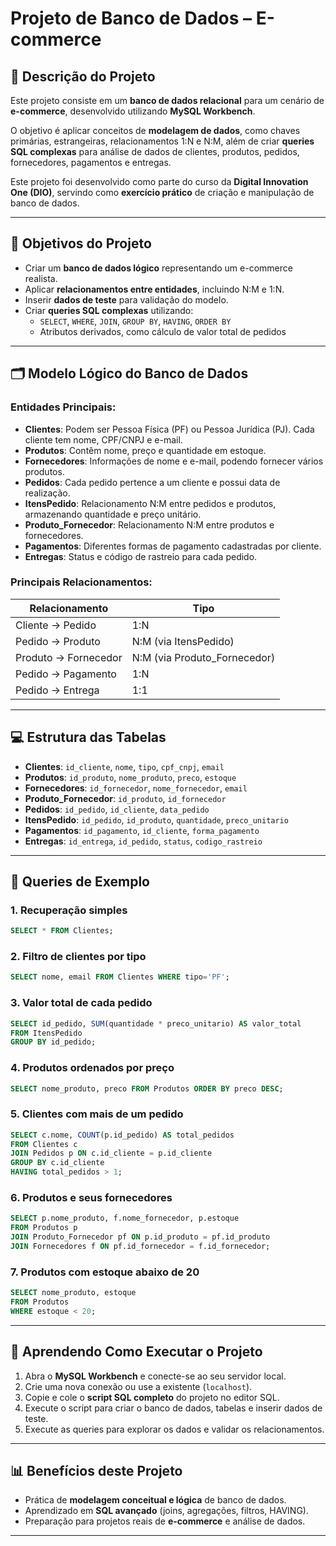 # Projeto de Banco de Dados – E-commerce

## 📌 Descrição do Projeto
Este projeto consiste em um **banco de dados relacional** para um cenário de **e-commerce**, desenvolvido utilizando **MySQL Workbench**.  

O objetivo é aplicar conceitos de **modelagem de dados**, como chaves primárias, estrangeiras, relacionamentos 1:N e N:M, além de criar **queries SQL complexas** para análise de dados de clientes, produtos, pedidos, fornecedores, pagamentos e entregas.

Este projeto foi desenvolvido como parte do curso da **Digital Innovation One (DIO)**, servindo como **exercício prático** de criação e manipulação de banco de dados.

---

## 🎯 Objetivos do Projeto
- Criar um **banco de dados lógico** representando um e-commerce realista.  
- Aplicar **relacionamentos entre entidades**, incluindo N:M e 1:N.  
- Inserir **dados de teste** para validação do modelo.  
- Criar **queries SQL complexas** utilizando:  
  - `SELECT`, `WHERE`, `JOIN`, `GROUP BY`, `HAVING`, `ORDER BY`  
  - Atributos derivados, como cálculo de valor total de pedidos  

---

## 🗂️ Modelo Lógico do Banco de Dados

### Entidades Principais:
- **Clientes**: Podem ser Pessoa Física (PF) ou Pessoa Jurídica (PJ). Cada cliente tem nome, CPF/CNPJ e e-mail.  
- **Produtos**: Contêm nome, preço e quantidade em estoque.  
- **Fornecedores**: Informações de nome e e-mail, podendo fornecer vários produtos.  
- **Pedidos**: Cada pedido pertence a um cliente e possui data de realização.  
- **ItensPedido**: Relacionamento N:M entre pedidos e produtos, armazenando quantidade e preço unitário.  
- **Produto_Fornecedor**: Relacionamento N:M entre produtos e fornecedores.  
- **Pagamentos**: Diferentes formas de pagamento cadastradas por cliente.  
- **Entregas**: Status e código de rastreio para cada pedido.  

### Principais Relacionamentos:
| Relacionamento | Tipo |
|----------------|------|
| Cliente → Pedido | 1:N |
| Pedido → Produto | N:M (via ItensPedido) |
| Produto → Fornecedor | N:M (via Produto_Fornecedor) |
| Pedido → Pagamento | 1:N |
| Pedido → Entrega | 1:1 |

---

## 💻 Estrutura das Tabelas

- **Clientes**: `id_cliente`, `nome`, `tipo`, `cpf_cnpj`, `email`  
- **Produtos**: `id_produto`, `nome_produto`, `preco`, `estoque`  
- **Fornecedores**: `id_fornecedor`, `nome_fornecedor`, `email`  
- **Produto_Fornecedor**: `id_produto`, `id_fornecedor`  
- **Pedidos**: `id_pedido`, `id_cliente`, `data_pedido`  
- **ItensPedido**: `id_pedido`, `id_produto`, `quantidade`, `preco_unitario`  
- **Pagamentos**: `id_pagamento`, `id_cliente`, `forma_pagamento`  
- **Entregas**: `id_entrega`, `id_pedido`, `status`, `codigo_rastreio`  

---

## 🔧 Queries de Exemplo

### 1. Recuperação simples
```sql
SELECT * FROM Clientes;
````

### 2. Filtro de clientes por tipo

```sql
SELECT nome, email FROM Clientes WHERE tipo='PF';
```

### 3. Valor total de cada pedido

```sql
SELECT id_pedido, SUM(quantidade * preco_unitario) AS valor_total
FROM ItensPedido
GROUP BY id_pedido;
```

### 4. Produtos ordenados por preço

```sql
SELECT nome_produto, preco FROM Produtos ORDER BY preco DESC;
```

### 5. Clientes com mais de um pedido

```sql
SELECT c.nome, COUNT(p.id_pedido) AS total_pedidos
FROM Clientes c
JOIN Pedidos p ON c.id_cliente = p.id_cliente
GROUP BY c.id_cliente
HAVING total_pedidos > 1;
```

### 6. Produtos e seus fornecedores

```sql
SELECT p.nome_produto, f.nome_fornecedor, p.estoque
FROM Produtos p
JOIN Produto_Fornecedor pf ON p.id_produto = pf.id_produto
JOIN Fornecedores f ON pf.id_fornecedor = f.id_fornecedor;
```

### 7. Produtos com estoque abaixo de 20

```sql
SELECT nome_produto, estoque 
FROM Produtos
WHERE estoque < 20;
```

---

## 🚀 Aprendendo Como Executar o Projeto

1. Abra o **MySQL Workbench** e conecte-se ao seu servidor local.
2. Crie uma nova conexão ou use a existente (`localhost`).
3. Copie e cole o **script SQL completo** do projeto no editor SQL.
4. Execute o script para criar o banco de dados, tabelas e inserir dados de teste.
5. Execute as queries para explorar os dados e validar os relacionamentos.

---

## 📊 Benefícios deste Projeto

* Prática de **modelagem conceitual e lógica** de banco de dados.
* Aprendizado em **SQL avançado** (joins, agregações, filtros, HAVING).
* Preparação para projetos reais de **e-commerce** e análise de dados.

---
